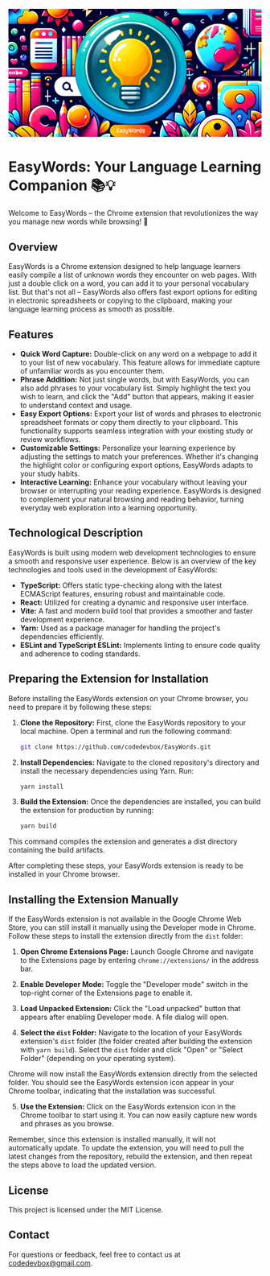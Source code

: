 ![EasyWords Banner](./info/easywords-banner.png)

# EasyWords: Your Language Learning Companion 📚💡

Welcome to EasyWords – the Chrome extension that revolutionizes the way you manage new words while browsing! 🚀

## Overview

EasyWords is a Chrome extension designed to help language learners easily compile a list of unknown words they encounter on web pages. With just a double click on a word, you can add it to your personal vocabulary list. But that's not all – EasyWords also offers fast export options for editing in electronic spreadsheets or copying to the clipboard, making your language learning process as smooth as possible.

## Features

- **Quick Word Capture:** Double-click on any word on a webpage to add it to your list of new vocabulary. This feature allows for immediate capture of unfamiliar words as you encounter them.
- **Phrase Addition:** Not just single words, but with EasyWords, you can also add phrases to your vocabulary list. Simply highlight the text you wish to learn, and click the "Add" button that appears, making it easier to understand context and usage.
- **Easy Export Options:** Export your list of words and phrases to electronic spreadsheet formats or copy them directly to your clipboard. This functionality supports seamless integration with your existing study or review workflows.
- **Customizable Settings:** Personalize your learning experience by adjusting the settings to match your preferences. Whether it's changing the highlight color or configuring export options, EasyWords adapts to your study habits.
- **Interactive Learning:** Enhance your vocabulary without leaving your browser or interrupting your reading experience. EasyWords is designed to complement your natural browsing and reading behavior, turning everyday web exploration into a learning opportunity.


## Technological Description

EasyWords is built using modern web development technologies to ensure a smooth and responsive user experience. Below is an overview of the key technologies and tools used in the development of EasyWords:

- **TypeScript:** Offers static type-checking along with the latest ECMAScript features, ensuring robust and maintainable code.
- **React:** Utilized for creating a dynamic and responsive user interface.
- **Vite:** A fast and modern build tool that provides a smoother and faster development experience.
- **Yarn:** Used as a package manager for handling the project's dependencies efficiently.
- **ESLint and TypeScript ESLint:** Implements linting to ensure code quality and adherence to coding standards.


## Preparing the Extension for Installation

Before installing the EasyWords extension on your Chrome browser, you need to prepare it by following these steps:

1. **Clone the Repository:**
   First, clone the EasyWords repository to your local machine. Open a terminal and run the following command:

   ```bash
   git clone https://github.com/codedevbox/EasyWords.git
   ```

2. **Install Dependencies:**
   Navigate to the cloned repository's directory and install the necessary dependencies using Yarn. Run:

   ```bash
   yarn install
   ```

3. **Build the Extension:**
   Once the dependencies are installed, you can build the extension for production by running:

   ```bash
   yarn build
   ```

This command compiles the extension and generates a dist directory containing the build artifacts.

After completing these steps, your EasyWords extension is ready to be installed in your Chrome browser.


## Installing the Extension Manually

If the EasyWords extension is not available in the Google Chrome Web Store, you can still install it manually using the Developer mode in Chrome. Follow these steps to install the extension directly from the `dist` folder:

1. **Open Chrome Extensions Page:**
   Launch Google Chrome and navigate to the Extensions page by entering `chrome://extensions/` in the address bar.

2. **Enable Developer Mode:**
   Toggle the "Developer mode" switch in the top-right corner of the Extensions page to enable it.

3. **Load Unpacked Extension:**
   Click the "Load unpacked" button that appears after enabling Developer mode. A file dialog will open.

4. **Select the `dist` Folder:**
   Navigate to the location of your EasyWords extension's `dist` folder (the folder created after building the extension with `yarn build`). Select the `dist` folder and click "Open" or "Select Folder" (depending on your operating system).

Chrome will now install the EasyWords extension directly from the selected folder. You should see the EasyWords extension icon appear in your Chrome toolbar, indicating that the installation was successful.

5. **Use the Extension:**
   Click on the EasyWords extension icon in the Chrome toolbar to start using it. You can now easily capture new words and phrases as you browse.

Remember, since this extension is installed manually, it will not automatically update. To update the extension, you will need to pull the latest changes from the repository, rebuild the extension, and then repeat the steps above to load the updated version.

## License

This project is licensed under the MIT License.

## Contact

For questions or feedback, feel free to contact us at codedevbox@gmail.com.
